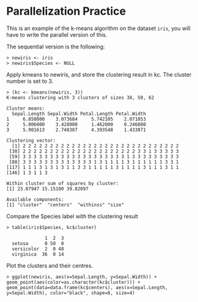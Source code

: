 # Parallelization Practice

This is an example of the k-means algorithm on the dataset `iris`, you will have to write the parallel version of this.

The sequential version is the following:

	> newiris <- iris
	> newiris$Species <- NULL


Apply kmeans to newiris, and store the clustering result in kc. The cluster number is set to 3.
	
	> (kc <- kmeans(newiris, 3)) 
	K-means clustering with 3 clusters of sizes 38, 50, 62
	
	Cluster means:
	  Sepal.Length Sepal.Width Petal.Length Petal.Width
	1     6.850000    3.073684     5.742105    2.071053
	2     5.006000    3.428000     1.462000    0.246000
	3     5.901613    2.748387     4.393548    1.433871
	
	Clustering vector:
	  [1] 2 2 2 2 2 2 2 2 2 2 2 2 2 2 2 2 2 2 2 2 2 2 2 2 2 2 2 2 2
	 [30] 2 2 2 2 2 2 2 2 2 2 2 2 2 2 2 2 2 2 2 2 2 3 3 1 3 3 3 3 3
	 [59] 3 3 3 3 3 3 3 3 3 3 3 3 3 3 3 3 3 3 3 1 3 3 3 3 3 3 3 3 3
	 [88] 3 3 3 3 3 3 3 3 3 3 3 3 3 1 3 1 1 1 1 3 1 1 1 1 1 1 3 3 1
	[117] 1 1 1 3 1 3 1 3 1 1 3 3 1 1 1 1 1 3 1 1 1 1 3 1 1 1 3 1 1
	[146] 1 3 1 1 3
	
	Within cluster sum of squares by cluster:
	[1] 23.87947 15.15100 39.82097
	
	Available components:
	[1] "cluster"  "centers"  "withinss" "size"   


Compare the Species label with the clustering result

	> table(iris$Species, kc$cluster)
            
	              1  2  3
	  setosa      0 50  0
	  versicolor  2  0 48
	  virginica  36  0 14


Plot the clusters and their centres. 

	> ggplot(newiris, aes(x=Sepal.Length, y=Sepal.Width)) + geom_point(aes(color=as.character(kc$cluster))) + geom_point(data=data.frame(kc$centers), aes(x=Sepal.Length, y=Sepal.Width), color="black", shape=8, size=4)